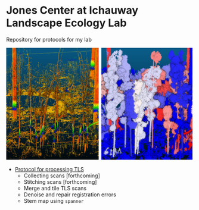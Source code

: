 # Jones Center at Ichauway Landscape Ecology Lab

Repository for protocols for my lab



<img src='TLS_protocol/img/tree_seg_spanner.png' width=500 alt="Tree segmentation with spanner"></img>

* [Protocol for processing TLS ](TLS_protocol/TLS_protocol.md)
  * Collecting scans [forthcoming]
  * Stitching scans [forthcoming]
  * Merge and tile TLS scans
  * Denoise and repair registration errors
  * Stem map using `spanner`

